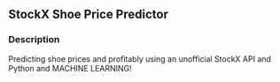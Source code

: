 ## StockX Shoe Price Predictor

### Description

Predicting shoe prices and profitably using an unofficial StockX API and Python and MACHINE LEARNING!